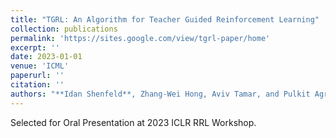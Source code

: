 ```yaml
---
title: "TGRL: An Algorithm for Teacher Guided Reinforcement Learning"
collection: publications
permalink: 'https://sites.google.com/view/tgrl-paper/home'
excerpt: ''
date: 2023-01-01
venue: 'ICML'
paperurl: ''
citation: ''
authors: "**Idan Shenfeld**, Zhang-Wei Hong, Aviv Tamar, and Pulkit Agrawal"
---
```


Selected for Oral Presentation at 2023 ICLR RRL Workshop.
